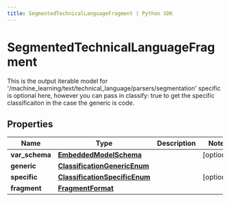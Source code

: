 ```yaml
---
title: SegmentedTechnicalLanguageFragment | Python SDK
---
```


# SegmentedTechnicalLanguageFragment

This is the output iterable model for '/machine_learning/text/technical_language/parsers/segmentation'  specific is optional here, however you can pass in classify: true to get the specific classificaiton in the case the generic is code.

## Properties

Name | Type | Description | Notes
------------ | ------------- | ------------- | -------------
**var_schema** | [**EmbeddedModelSchema**](EmbeddedModelSchema) |  | [optional] 
**generic** | [**ClassificationGenericEnum**](ClassificationGenericEnum) |  | 
**specific** | [**ClassificationSpecificEnum**](ClassificationSpecificEnum) |  | [optional] 
**fragment** | [**FragmentFormat**](FragmentFormat) |  | 


